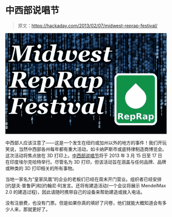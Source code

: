 # 中西部说唱节

> 原文：<https://hackaday.com/2013/02/07/midwest-reprap-festival/>

![midwest-reprap-meetup](img/a102e69264eb47561a105f2951449109.png)

中西部人应该注意了——这是一个发生在纽约或加州以外的地方的事件！我们开玩笑说，当然中西部各州每年都有重大活动，如卡纳萨斯市或底特律制造商博览会。这次活动将焦点放在 3D 打印上。[中西部说唱节](https://docs.google.com/a/hackaday.com/spreadsheet/viewform?formkey=dHVuOXMzcGlMb0pjSmVhUTB4d1l5WlE6MQ)将于 2013 年 3 月 15 日至 17 日在印度埃尔克哈特举行。尽管名为 3D 打印，但该活动旨在涵盖与任何品牌、品牌或种类的 3D 打印相关的所有事物。

当地一家名为“皇家凤凰”的企业的老板们已经在周末开门营业。组织者已经安排[约瑟夫·普鲁萨]和[约翰尼·R]发言。还将有建造活动(一个会议将展示 MendelMax 2.0 的建造过程)，因此请随时携带自己的设备来帮助建造或拨入电话。

没有注册费，也没有门票。但是如果你真的填好了问卷，他们就能大概知道会有多少人来，那就更好了。